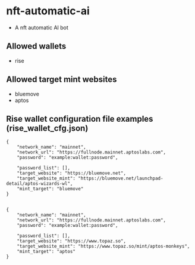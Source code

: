 # nft-automatic-ai

- A nft automatic AI bot


## Allowed wallets

- rise

## Allowed target mint websites

- bluemove
- aptos

## Rise wallet configuration file examples (rise_wallet_cfg.json)

```
{
    "network_name": "mainnet",
    "network_url": "https://fullnode.mainnet.aptoslabs.com",
    "password": "example:wallet:password",

    "password_list": [],
    "target_website": "https://bluemove.net",
    "target_website_mint": "https://bluemove.net/launchpad-detail/aptos-wizards-wl",
    "mint_target": "bluemove"
}
```

```

{
    "network_name": "mainnet",
    "network_url": "https://fullnode.mainnet.aptoslabs.com",
    "password": "example:wallet:password",

    "password_list": [],
    "target_website": "https://www.topaz.so",
    "target_website_mint": "https://www.topaz.so/mint/aptos-monkeys",
    "mint_target": "aptos"
}
```
